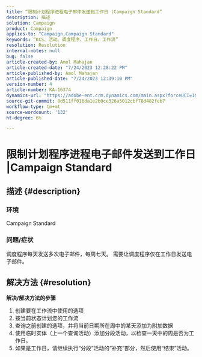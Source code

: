 ```yaml
---
title: “限制计划程序进程电子邮件发送到工作日 |Campaign Standard”
description: 描述
solution: Campaign
product: Campaign
applies-to: "Campaign,Campaign Standard"
keywords: “KCS、活动、调度程序、工作日、工作流”
resolution: Resolution
internal-notes: null
bug: false
article-created-by: Amol Mahajan
article-created-date: "7/24/2023 12:28:22 PM"
article-published-by: Amol Mahajan
article-published-date: "7/24/2023 12:39:10 PM"
version-number: 4
article-number: KA-16374
dynamics-url: "https://adobe-ent.crm.dynamics.com/main.aspx?forceUCI=1&pagetype=entityrecord&etn=knowledgearticle&id=e197848f-1d2a-ee11-bdf4-6045bd006d92"
source-git-commit: 8d511ff016da1e2b0ce326a5012cbf78d482feb7
workflow-type: tm+mt
source-wordcount: '132'
ht-degree: 6%

---
```


# 限制计划程序进程电子邮件发送到工作日 |Campaign Standard

## 描述 {#description}


### <b>环境</b>

Campaign Standard



### <b>问题/症状</b>

调度程序每天发送多次电子邮件，每周七天。 需要让调度程序仅在工作日发送电子邮件。


## 解决方法 {#resolution}

<b>解决/解决方法的步骤</b>
1. 创建要在工作流中使用的选项
2. 按当前状态计划您的工作流
3. 查询之前创建的选项，并将当前日期所在周中的某天添加为附加数据
4. 使用临时实体（上一个查询活动）添加分段活动，以检查一天中的周是否为工作日。
5. 如果是工作日，请继续执行“分段”活动的“补充”部分，然后使用“结束”活动。





